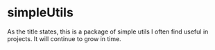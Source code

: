 # simpleUtils
As the title states, this is a package of simple utils I often find useful in projects. It will continue to grow in time.
